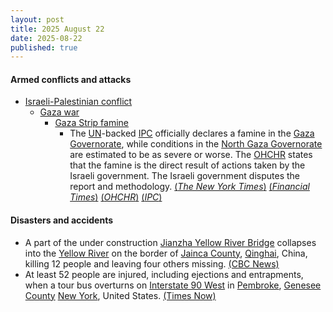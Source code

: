 ```yaml
---
layout: post
title: 2025 August 22
date: 2025-08-22
published: true
---
```



#### Armed conflicts and attacks

* [Israeli-Palestinian conflict](https://en.wikipedia.org/wiki/Israeli-Palestinian_conflict "Israeli-Palestinian conflict")
  * [Gaza war](https://en.wikipedia.org/wiki/Gaza_war "Gaza war")
    * [Gaza Strip famine](https://en.wikipedia.org/wiki/Gaza_Strip_famine "Gaza Strip famine")
      * The [UN](https://en.wikipedia.org/wiki/United_Nations "United Nations")-backed [IPC](https://en.wikipedia.org/wiki/Integrated_Food_Security_Phase_Classification "Integrated Food Security Phase Classification") officially declares a famine in the [Gaza Governorate](https://en.wikipedia.org/wiki/Gaza_Governorate "Gaza Governorate"), while conditions in the [North Gaza Governorate](https://en.wikipedia.org/wiki/North_Gaza_Governorate "North Gaza Governorate") are estimated to be as severe or worse. The [OHCHR](https://en.wikipedia.org/wiki/OHCHR "OHCHR") states that the famine is the direct result of actions taken by the Israeli government. The Israeli government disputes the report and methodology. [(*The New York Times*)](https://www.nytimes.com/2025/08/22/world/middleeast/famine-gaza-city-israel.html) [(*Financial Times*)](https://www.ft.com/content/90aaed53-027b-4eed-be93-89632f0d2ea5) [(*OHCHR*)](https://www.ohchr.org/en/press-releases/2025/08/turk-says-gaza-governorate-famine-direct-result-israeli-government-actions) [(*IPC*)](https://www.ipcinfo.org/fileadmin/user_upload/ipcinfo/docs/IPC_Gaza_Strip_Acute_Food_Insecurity_Malnutrition_July_Sept2025_Special_Snapshot.pdf)

#### Disasters and accidents

* A part of the under construction [Jianzha Yellow River Bridge](https://en.wikipedia.org/wiki/Jianzha_Yellow_River_Bridge "Jianzha Yellow River Bridge") collapses into the [Yellow River](https://en.wikipedia.org/wiki/Yellow_River "Yellow River") on the border of [Jainca County](https://en.wikipedia.org/wiki/Jainca_County "Jainca County"), [Qinghai](https://en.wikipedia.org/wiki/Qinghai "Qinghai"), China, killing 12 people and leaving four others missing. [(CBC News)](https://www.cbsnews.com/news/china-bridge-collapse-yellow-river-video-state-media-say-6-deaths/)
* At least 52 people are injured, including ejections and entrapments, when a tour bus overturns on [Interstate 90 West](https://en.wikipedia.org/wiki/Interstate_90_in_New_York "Interstate 90 in New York") in [Pembroke](https://en.wikipedia.org/wiki/Pembroke%2C_New_York "Pembroke, New York"), [Genesee County](https://en.wikipedia.org/wiki/Genesee_County%2C_New_York "Genesee County, New York") [New York](https://en.wikipedia.org/wiki/New_York_%28state%29 "New York (state)"), United States. [(Times Now)](https://www.timesnownews.com/world/us/us-news/genesee-county-mass-casualty-incident-52-hurt-after-tour-bus-crashes-on-i-90-w-in-pembroke-new-york-article-152508778)
